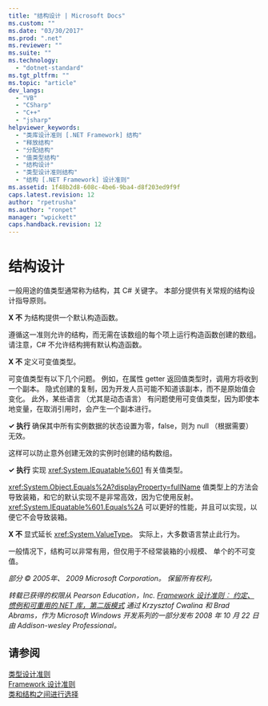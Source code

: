 ```yaml
---
title: "结构设计 | Microsoft Docs"
ms.custom: ""
ms.date: "03/30/2017"
ms.prod: ".net"
ms.reviewer: ""
ms.suite: ""
ms.technology: 
  - "dotnet-standard"
ms.tgt_pltfrm: ""
ms.topic: "article"
dev_langs: 
  - "VB"
  - "CSharp"
  - "C++"
  - "jsharp"
helpviewer_keywords: 
  - "类库设计准则 [.NET Framework] 结构"
  - "释放结构"
  - "分配结构"
  - "值类型结构"
  - "结构设计"
  - "类型设计准则结构"
  - "结构 [.NET Framework] 设计准则"
ms.assetid: 1f48b2d8-608c-4be6-9ba4-d8f203ed9f9f
caps.latest.revision: 12
author: "rpetrusha"
ms.author: "ronpet"
manager: "wpickett"
caps.handback.revision: 12
---
```

# 结构设计
一般用途的值类型通常称为结构，其 C\# 关键字。 本部分提供有关常规的结构设计指导原则。  
  
 **X 不** 为结构提供一个默认构造函数。  
  
 遵循这一准则允许的结构，而无需在该数组的每个项上运行构造函数创建的数组。 请注意，C\# 不允许结构拥有默认构造函数。  
  
 **X 不** 定义可变值类型。  
  
 可变值类型有以下几个问题。 例如，在属性 getter 返回值类型时，调用方将收到一个副本。 隐式创建的复制，因为开发人员可能不知道该副本，而不是原始值会变化。 此外，某些语言 （尤其是动态语言） 有问题使用可变值类型，因为即使本地变量，在取消引用时，会产生一个副本进行。  
  
 **✓ 执行** 确保其中所有实例数据的状态设置为零，false，则为 null （根据需要） 无效。  
  
 这样可以防止意外创建无效的实例时创建的结构数组。  
  
 **✓ 执行** 实现 <xref:System.IEquatable%601> 有关值类型。  
  
 <xref:System.Object.Equals%2A?displayProperty=fullName> 值类型上的方法会导致装箱，和它的默认实现不是非常高效，因为它使用反射。<xref:System.IEquatable%601.Equals%2A> 可以更好的性能，并且可以实现，以便它不会导致装箱。  
  
 **X 不** 显式延长 <xref:System.ValueType>。 实际上，大多数语言禁止此行为。  
  
 一般情况下，结构可以非常有用，但仅用于不经常装箱的小规模、 单个的不可变值。  
  
 *部分 © 2005年、 2009 Microsoft Corporation。 保留所有权利。*  
  
 *转载已获得的权限从 Pearson Education，Inc. [Framework 设计准则︰ 约定、 惯例和可重用的.NET 库，第二版模式](http://www.informit.com/store/framework-design-guidelines-conventions-idioms-and-9780321545619) 通过 Krzysztof Cwalina 和 Brad Abrams，作为 Microsoft Windows 开发系列的一部分发布 2008 年 10 月 22 日由 Addison\-wesley Professional。*  
  
## 请参阅  
 [类型设计准则](../../../docs/standard/design-guidelines/type.md)   
 [Framework 设计准则](../../../docs/standard/design-guidelines/index.md)   
 [类和结构之间进行选择](../../../docs/standard/design-guidelines/choosing-between-class-and-struct.md)